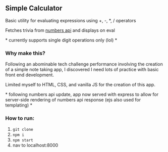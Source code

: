 ## Simple Calculator

Basic utility for evaluating expressions using +, -, \*, / operators

Fetches trivia from [numbers api](numbersapi.com) and displays on eval 

\* currently supports single digit operations only (lol) \*

### Why make this?

Following an abominable tech challenge performance involving the creation of a simple note taking app, I discovered I need lots of practice with basic front end development. 

Limited myself to HTML, CSS, and vanilla JS for the creation of this app.

\* following numbers api update, app now served with express to allow for server-side rendering of numbers api response (ejs also used for templating) \*

### How to run:

1. ```git clone``` 
2. ```npm i```
3. ```npm start```
4. nav to localhost:8000